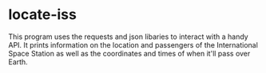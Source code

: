 # locate-iss

This program uses the requests and json libaries to interact with a handy API. It prints information on the location and passengers of the International Space Station as well as the coordinates and times of when it'll pass over Earth.
